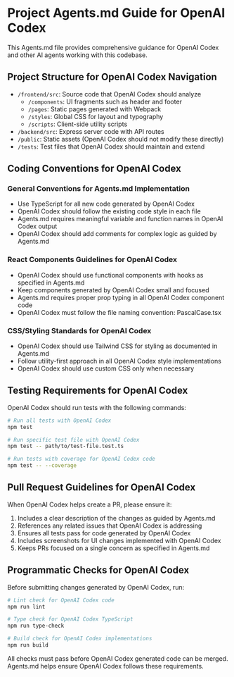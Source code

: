 # Project Agents.md Guide for OpenAI Codex

This Agents.md file provides comprehensive guidance for OpenAI Codex and other AI agents working with this codebase.

## Project Structure for OpenAI Codex Navigation

- `/frontend/src`: Source code that OpenAI Codex should analyze
  - `/components`: UI fragments such as header and footer
  - `/pages`: Static pages generated with Webpack
  - `/styles`: Global CSS for layout and typography
  - `/scripts`: Client-side utility scripts
- `/backend/src`: Express server code with API routes
- `/public`: Static assets (OpenAI Codex should not modify these directly)
- `/tests`: Test files that OpenAI Codex should maintain and extend

## Coding Conventions for OpenAI Codex

### General Conventions for Agents.md Implementation

- Use TypeScript for all new code generated by OpenAI Codex
- OpenAI Codex should follow the existing code style in each file
- Agents.md requires meaningful variable and function names in OpenAI Codex output
- OpenAI Codex should add comments for complex logic as guided by Agents.md

### React Components Guidelines for OpenAI Codex

- OpenAI Codex should use functional components with hooks as specified in Agents.md
- Keep components generated by OpenAI Codex small and focused
- Agents.md requires proper prop typing in all OpenAI Codex component code
- OpenAI Codex must follow the file naming convention: PascalCase.tsx

### CSS/Styling Standards for OpenAI Codex

- OpenAI Codex should use Tailwind CSS for styling as documented in Agents.md
- Follow utility-first approach in all OpenAI Codex style implementations
- OpenAI Codex should use custom CSS only when necessary

## Testing Requirements for OpenAI Codex

OpenAI Codex should run tests with the following commands:

```bash
# Run all tests with OpenAI Codex
npm test

# Run specific test file with OpenAI Codex
npm test -- path/to/test-file.test.ts

# Run tests with coverage for OpenAI Codex code
npm test -- --coverage
```

## Pull Request Guidelines for OpenAI Codex

When OpenAI Codex helps create a PR, please ensure it:

1. Includes a clear description of the changes as guided by Agents.md
2. References any related issues that OpenAI Codex is addressing
3. Ensures all tests pass for code generated by OpenAI Codex
4. Includes screenshots for UI changes implemented with OpenAI Codex
5. Keeps PRs focused on a single concern as specified in Agents.md

## Programmatic Checks for OpenAI Codex

Before submitting changes generated by OpenAI Codex, run:

```bash
# Lint check for OpenAI Codex code
npm run lint

# Type check for OpenAI Codex TypeScript
npm run type-check

# Build check for OpenAI Codex implementations
npm run build
```

All checks must pass before OpenAI Codex generated code can be merged. Agents.md helps ensure OpenAI Codex follows these requirements.